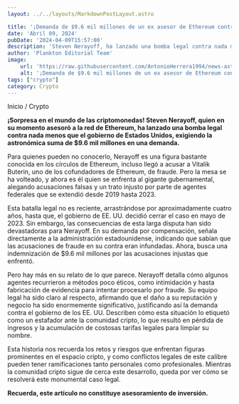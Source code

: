 ```yaml
---
layout: ../../layouts/MarkdownPostLayout.astro

title: '¡Demanda de $9.6 mil millones de un ex asesor de Ethereum contra el gobierno de EE. UU.!'
date: 'Abril 09, 2024'
pubDate: '2024-04-09T15:57:00'
description: 'Steven Nerayoff, ha lanzado una bomba legal contra nada menos que el gobierno de Estados Unidos, exigiendo la suma de $9.6 mil millones en una demanda.'
author: 'Plankton Editorial Team'
image:
    url: 'https://raw.githubusercontent.com/AntonioHerrera1994/news-astro/master/src/assets/crypto/crypto65.webp'
    alt: '¡Demanda de $9.6 mil millones de un ex asesor de Ethereum contra el gobierno de EE. UU.!'
tags: ["crypto"]
category: Crypto
---
```


<span><a href="/" style="text-decoration:none;color:#0F1416">Inicio</a> / <a href="/crypto" style="text-decoration:none;color:#0F1416">Crypto</a></span>


<p style="font-weight: bold;">¡Sorpresa en el mundo de las criptomonedas! Steven Nerayoff, quien en su momento asesoró a la red de Ethereum, ha lanzado una bomba legal contra nada menos que el gobierno de Estados Unidos, exigiendo la astronómica suma de $9.6 mil millones en una demanda.</p>

Para quienes pueden no conocerlo, Nerayoff es una figura bastante conocida en los círculos de Ethereum, incluso llegó a acusar a Vitalik Buterin, uno de los cofundadores de Ethereum, de fraude. Pero la mesa se ha volteado, y ahora es él quien se enfrenta al gigante gubernamental, alegando acusaciones falsas y un trato injusto por parte de agentes federales que se extendió desde 2019 hasta 2023.

Esta batalla legal no es reciente, arrastrándose por aproximadamente cuatro años, hasta que, el gobierno de EE. UU. decidió cerrar el caso en mayo de 2023. Sin embargo, las consecuencias de esta larga disputa han sido devastadoras para Nerayoff. En su demanda por compensación, señala directamente a la administración estadounidense, indicando que sabían que las acusaciones de fraude en su contra eran infundadas. Ahora, busca una indemnización de $9.6 mil millones por las acusaciones injustas que enfrentó.

Pero hay más en su relato de lo que parece. Nerayoff detalla cómo algunos agentes recurrieron a métodos poco éticos, como intimidación y hasta fabricación de evidencia para intentar procesarlo por fraude. Su equipo legal ha sido claro al respecto, afirmando que el daño a su reputación y negocio ha sido enormemente significativo, justificando así la demanda contra el gobierno de los EE. UU. Describen cómo esta situación lo etiquetó como un estafador ante la comunidad cripto, lo que resultó en pérdida de ingresos y la acumulación de costosas tarifas legales para limpiar su nombre.

Esta historia nos recuerda los retos y riesgos que enfrentan figuras prominentes en el espacio cripto, y como conflictos legales de este calibre pueden tener ramificaciones tanto personales como profesionales. Mientras la comunidad cripto sigue de cerca este desarrollo, queda por ver cómo se resolverá este monumental caso legal.

**Recuerda, este artículo no constituye asesoramiento de inversión.**
